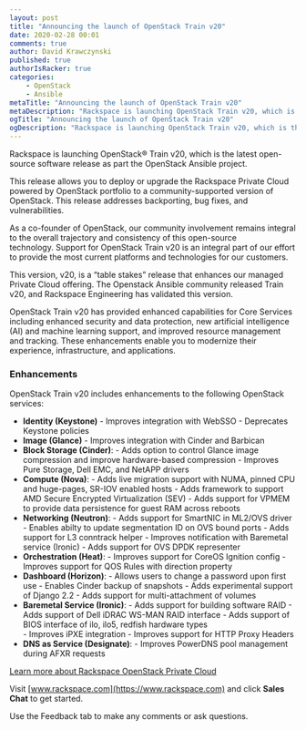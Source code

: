 ```yaml
---
layout: post
title: "Announcing the launch of OpenStack Train v20"
date: 2020-02-28 00:01
comments: true
author: David Krawczynski
published: true
authorIsRacker: true
categories:
    - OpenStack
    - Ansible
metaTitle: "Announcing the launch of OpenStack Train v20"
metaDescription: "Rackspace is launching OpenStack Train v20, which is the latest open-source software release as part the OpenStack Ansible project."
ogTitle: "Announcing the launch of OpenStack Train v20"
ogDescription: "Rackspace is launching OpenStack Train v20, which is the latest open-source software release as part the OpenStack Ansible project."
---
```


Rackspace is launching OpenStack&reg; Train v20, which is the latest open-source
software release as part the OpenStack Ansible project.

<!-- more -->

This release allows you to deploy or upgrade the Rackspace Private Cloud powered
by OpenStack portfolio to a community-supported version of OpenStack. This
release addresses backporting, bug fixes, and vulnerabilities.

As a co-founder of OpenStack, our community involvement remains integral to the
overall trajectory and consistency of this open-source technology. Support for
OpenStack Train v20 is an integral part of our effort to provide the most current
platforms and technologies for our customers.

This version, v20, is a “table stakes” release that enhances our managed Private
Cloud offering. The Openstack Ansible community released Train v20, and Rackspace
Engineering has validated this version.

OpenStack Train v20 has provided enhanced capabilities for Core Services including
enhanced security and data protection, new artificial intelligence (AI) and machine
learning support, and improved resource management and tracking. These enhancements
enable you to modernize their experience, infrastructure, and applications.

### Enhancements

OpenStack Train v20 includes enhancements to the following OpenStack services:

- **Identity (Keystone)**
        -  Improves integration with WebSSO
        -  Deprecates Keystone policies
- **Image (Glance)**
        -  Improves integration with Cinder and Barbican
- **Block Storage (Cinder)**:
        - Adds option to control Glance image compression and improve
          hardware-based compression
        - Improves Pure Storage, Dell EMC, and NetAPP drivers
- **Compute (Nova)**:
        - Adds live migration support with NUMA, pinned CPU and huge-pages,
          SR-IOV enabled hosts
        - Adds framework to support AMD Secure Encrypted Virtualization (SEV)
        - Adds support for VPMEM to provide data persistence for guest RAM
          across reboots
- **Networking (Neutron)**:
        - Adds support for SmartNIC in ML2/OVS driver
        - Enables abilty to update segmentation ID on OVS bound ports
        - Adds support for L3 conntrack helper
        - Improves notification with Baremetal service (Ironic)
        - Adds support for OVS DPDK representer
- **Orchestration (Heat)**:
        - Improves support for CoreOS Ignition config
        - Improves support for QOS Rules with direction property
- **Dashboard (Horizon)**:
        - Allows users to change a password upon first use
        - Enables Cinder backup of snapshots
        - Adds experimental support of Django 2.2
        - Adds support for multi-attachment of volumes
- **Baremetal Service (Ironic)**:
        - Adds support for building software RAID
        - Adds support of Dell iDRAC WS-MAN RAID interface
        - Adds support of BIOS interface of ilo, ilo5, redfish hardware types\
        - Improves iPXE integration
        - Improves support for HTTP Proxy Headers
- **DNS as Service (Designate)**:
        - Improves PowerDNS pool management during AFXR requests

<a class="cta teal" id="cta" href="https://www.rackspace.com/openstack/private">Learn more about Rackspace OpenStack Private Cloud</a>

Visit [www.rackspace.com](https://www.rackspace.com) and click **Sales Chat**
to get started.

Use the Feedback tab to make any comments or ask questions.
